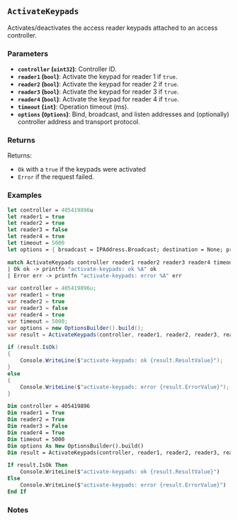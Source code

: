 ## `ActivateKeypads`

Activates/deactivates the access reader keypads attached to an access controller.

### Parameters
- **`controller` (`uint32`)**: Controller ID.
- **`reader1` (`bool`)**: Activate the keypad for reader 1 if `true`.
- **`reader2` (`bool`)**: Activate the keypad for reader 2 if `true`.
- **`reader3` (`bool`)**: Activate the keypad for reader 3 if `true`.
- **`reader4` (`bool`)**: Activate the keypad for reader 4 if `true`.
- **`timeout` (`int`)**: Operation timeout (ms).
- **`options` (`Options`)**: Bind, broadcast, and listen addresses and (optionally) controller address and transport protocol.

### Returns

Returns:
- `Ok` with a `true` if the keypads were activated
- `Error` if the request failed.

### Examples

```fsharp
let controller = 405419896u
let reader1 = true
let reader2 = true
let reader3 = false
let reader4 = true
let timeout = 5000
let options = { broadcast = IPAddress.Broadcast; destination = None; protoocol = None; debug = true }

match ActivateKeypads controller reader1 reader2 reader3 reader4 timeout options with
| Ok ok -> printfn "activate-keypads: ok %A" ok
| Error err -> printfn "activate-keypads: error %A" err
```

```csharp
var controller = 405419896u;
var reader1 = true
var reader2 = true
var reader3 = false
var reader4 = true
var timeout = 5000;
var options = new OptionsBuilder().build();
var result = ActivateKeypads(controller, reader1, reader2, reader3, reader4, timeout, options);

if (result.IsOk)
{
    Console.WriteLine($"activate-keypads: ok {result.ResultValue}");
}
else
{
    Console.WriteLine($"activate-keypads: error {result.ErrorValue}");
}
```

```vb
Dim controller = 405419896
Dim reader1 = True
Dim reader2 = True
Dim reader3 = False
Dim reader4 = True
Dim timeout = 5000
Dim options As New OptionsBuilder().build()
Dim result = ActivateKeypads(controller, reader1, reader2, reader3, reader4, timeout, options)

If result.IsOk Then
    Console.WriteLine($"activate-keypads: ok {result.ResultValue}")
Else
    Console.WriteLine($"activate-keypads: error {result.ErrorValue}")
End If
```

### Notes
